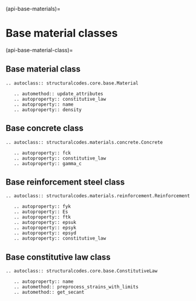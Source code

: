 (api-base-materials)=
# Base material classes

(api-base-material-class)=
## Base material class

```{eval-rst}
.. autoclass:: structuralcodes.core.base.Material

   .. automethod:: update_attributes
   .. autoproperty:: constitutive_law
   .. autoproperty:: name
   .. autoproperty:: density
```

## Base concrete class

```{eval-rst}
.. autoclass:: structuralcodes.materials.concrete.Concrete

   .. autoproperty:: fck
   .. autoproperty:: constitutive_law
   .. autoproperty:: gamma_c
```

## Base reinforcement steel class

```{eval-rst}
.. autoclass:: structuralcodes.materials.reinforcement.Reinforcement

   .. autoproperty:: fyk
   .. autoproperty:: Es
   .. autoproperty:: ftk
   .. autoproperty:: epsuk
   .. autoproperty:: epsyk
   .. autoproperty:: epsyd
   .. autoproperty:: constitutive_law
```

## Base constitutive law class

```{eval-rst}
.. autoclass:: structuralcodes.core.base.ConstitutiveLaw

   .. autoproperty:: name
   .. automethod:: preprocess_strains_with_limits
   .. automethod:: get_secant
```